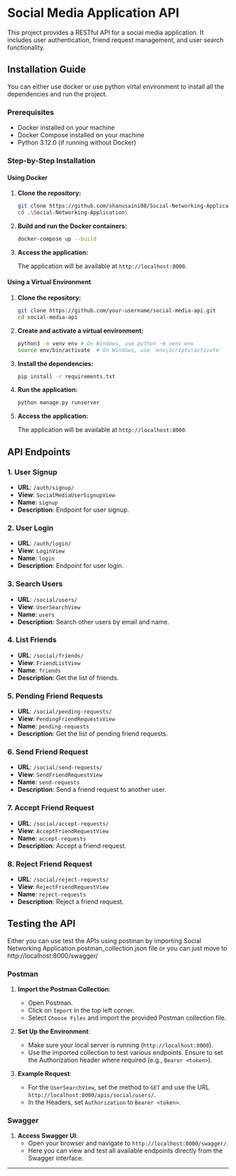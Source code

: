 # Social Media Application API

This project provides a RESTful API for a social media application. It includes user authentication, friend request management, and user search functionality.

## Installation Guide
You can either use docker or use python virtal environment to install all the dependencies and run the project.
### Prerequisites

- Docker installed on your machine
- Docker Compose installed on your machine
- Python 3.12.0 (if running without Docker)

### Step-by-Step Installation

#### Using Docker

1. **Clone the repository:**

    ```sh
    git clone https://github.com/shanusaini08/Social-Networking-Application.git
    cd .\Social-Networking-Application\
    ```

2. **Build and run the Docker containers:**

    ```sh
    docker-compose up --build
    ```

3. **Access the application:**

    The application will be available at `http://localhost:8000`.

#### Using a Virtual Environment

1. **Clone the repository:**

    ```sh
    git clone https://github.com/your-username/social-media-api.git
    cd social-media-api
    ```

2. **Create and activate a virtual environment:**

    ```sh
    python3 -m venv env # On Windows, use python -m venv env
    source env/bin/activate  # On Windows, use `env\Scripts\activate`
    ```

3. **Install the dependencies:**

    ```sh
    pip install -r requirements.txt
    ```

4. **Run the application:**

    ```sh
    python manage.py runserver
    ```

5. **Access the application:**

    The application will be available at `http://localhost:8000`.


## API Endpoints

### 1. User Signup
- **URL**: `/auth/signup/`
- **View**: `SocialMediaUserSignupView`
- **Name**: `signup`
- **Description**: Endpoint for user signup.

### 2. User Login
- **URL**: `/auth/login/`
- **View**: `LoginView`
- **Name**: `login`
- **Description**: Endpoint for user login.

### 3. Search Users
- **URL**: `/social/users/`
- **View**: `UserSearchView`
- **Name**: `users`
- **Description**: Search other users by email and name.

### 4. List Friends
- **URL**: `/social/friends/`
- **View**: `FriendListView`
- **Name**: `friends`
- **Description**: Get the list of friends.

### 5. Pending Friend Requests
- **URL**: `/social/pending-requests/`
- **View**: `PendingFriendRequestsView`
- **Name**: `pending-requests`
- **Description**: Get the list of pending friend requests.

### 6. Send Friend Request
- **URL**: `/social/send-requests/`
- **View**: `SendFriendRequestView`
- **Name**: `send-requests`
- **Description**: Send a friend request to another user.

### 7. Accept Friend Request
- **URL**: `/social/accept-requests/`
- **View**: `AcceptFriendRequestView`
- **Name**: `accept-requests`
- **Description**: Accept a friend request.

### 8. Reject Friend Request
- **URL**: `/social/reject-requests/`
- **View**: `RejectFriendRequestView`
- **Name**: `reject-requests`
- **Description**: Reject a friend request.

## Testing the API
Either you can use test the APIs using postman by importing Social Networking Application.postman_collection.json file or you can just move to http://localhost:8000/swagger/
### Postman

1. **Import the Postman Collection**:
    - Open Postman.
    - Click on `Import` in the top left corner.
    - Select `Choose Files` and import the provided Postman collection file.

2. **Set Up the Environment**:
    - Make sure your local server is running (`http://localhost:8000`).
    - Use the imported collection to test various endpoints. Ensure to set the Authorization header where required (e.g., `Bearer <token>`).

3. **Example Request**:
    - For the `UserSearchView`, set the method to `GET` and use the URL `http://localhost:8000/apis/social/users/`.
    - In the Headers, set `Authorization` to `Bearer <token>`.

### Swagger

1. **Access Swagger UI**:
    - Open your browser and navigate to `http://localhost:8000/swagger/`.
    - Here you can view and test all available endpoints directly from the Swagger interface.

---
